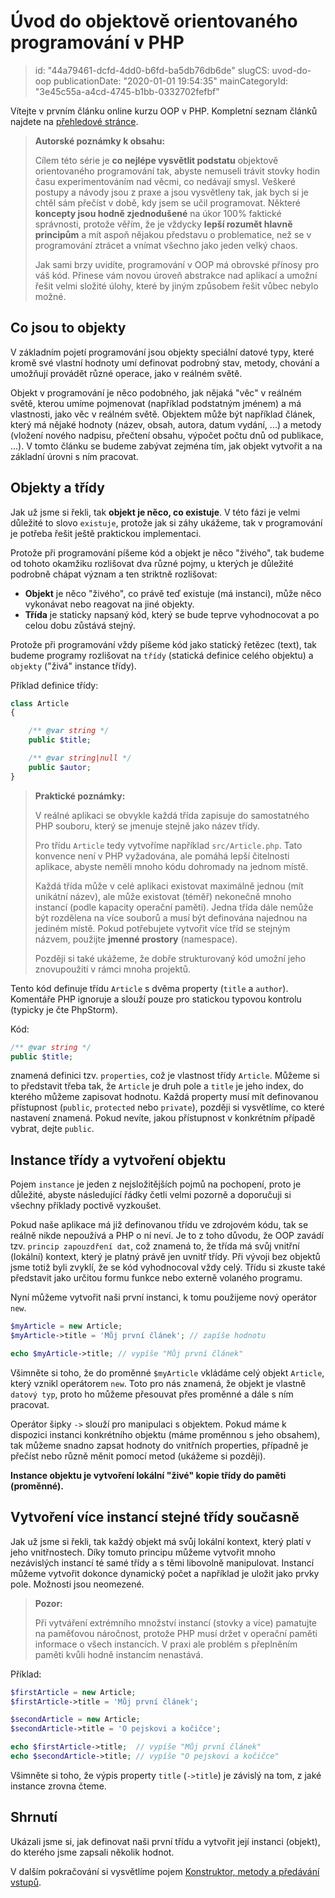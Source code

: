 Úvod do objektově orientovaného programování v PHP
================================

> id: "44a79461-dcfd-4dd0-b6fd-ba5db76db6de"
> slugCS: uvod-do-oop
> publicationDate: "2020-01-01 19:54:35"
> mainCategoryId: "3e45c55a-a4cd-4745-b1bb-0332702fefbf"

Vítejte v prvním článku online kurzu OOP v PHP. Kompletní seznam článků najdete na <a href="/oop">přehledové stránce</a>.

> **Autorské poznámky k obsahu:**
>
> Cílem této série je **co nejlépe vysvětlit podstatu** objektově orientovaného programování tak, abyste nemuseli trávit stovky hodin času experimentováním nad věcmi, co nedávají smysl. Veškeré postupy a návody jsou z praxe a jsou vysvětleny tak, jak bych si je chtěl sám přečíst v době, kdy jsem se učil programovat. Některé **koncepty jsou hodně zjednodušené** na úkor 100% faktické správnosti, protože věřím, že je vždycky **lepší rozumět hlavně principům** a mít aspoň nějakou představu o problematice, než se v programování ztrácet a vnímat všechno jako jeden velký chaos.
>
> Jak sami brzy uvidíte, programování v OOP má obrovské přínosy pro váš kód. Přinese vám novou úroveň abstrakce nad aplikací a umožní řešit velmi složité úlohy, které by jiným způsobem řešit vůbec nebylo možné.

Co jsou to objekty
------------------

V základním pojetí programování jsou objekty speciální datové typy, které kromě své vlastní hodnoty umí definovat podrobný stav, metody, chování a umožňují provádět různé operace, jako v reálném světě.

Objekt v programování je něco podobného, jak nějaká "věc" v reálném světě, kterou umíme pojmenovat (například podstatným jménem) a má vlastnosti, jako věc v reálném světě. Objektem může být například článek, který má nějaké hodnoty (název, obsah, autora, datum vydání, ...) a metody (vložení nového nadpisu, přečtení obsahu, výpočet počtu dnů od publikace, ...). V tomto článku se budeme zabývat zejména tím, jak objekt vytvořit a na základní úrovni s ním pracovat.

Objekty a třídy
---------------

Jak už jsme si řekli, tak **objekt je něco, co existuje**. V této fázi je velmi důležité to slovo `existuje`, protože jak si záhy ukážeme, tak v programování je potřeba řešit ještě praktickou implementaci.

Protože při programování píšeme kód a objekt je něco "živého", tak budeme od tohoto okamžiku rozlišovat dva různé pojmy, u kterých je důležité podrobně chápat význam a ten striktně rozlišovat:

- **Objekt** je něco "živého", co právě teď existuje (má instanci), může něco vykonávat nebo reagovat na jiné objekty.
- **Třída** je staticky napsaný kód, který se bude teprve vyhodnocovat a po celou dobu zůstává stejný.

Protože při programování vždy píšeme kód jako statický řetězec (text), tak budeme programy rozlišovat na `třídy` (statická definice celého objektu) a `objekty` ("živá" instance třídy).

Příklad definice třídy:

```php
class Article
{

    /** @var string */
    public $title;

    /** @var string|null */
    public $autor;
}
```

> **Praktické poznámky:**
>
> V reálné aplikaci se obvykle každá třída zapisuje do samostatného PHP souboru, který se jmenuje stejně jako název třídy.
>
> Pro třídu `Article` tedy vytvoříme například `src/Article.php`. Tato konvence není v PHP vyžadována, ale pomáhá lepší čitelnosti aplikace, abyste neměli mnoho kódu dohromady na jednom místě.
>
> Každá třída může v celé aplikaci existovat maximálně jednou (mít unikátní název), ale může existovat (téměř) nekonečně mnoho instancí (podle kapacity operační paměti). Jedna třída dále nemůže být rozdělena na více souborů a musí být definována najednou na jediném místě. Pokud potřebujete vytvořit více tříd se stejným názvem, použijte **jmenné prostory** (namespace).
>
> Později si také ukážeme, že dobře strukturovaný kód umožní jeho znovupoužití v rámci mnoha projektů.

Tento kód definuje třídu `Article` s dvěma property (`title` a `author`). Komentáře PHP ignoruje a slouží pouze pro statickou typovou kontrolu (typicky je čte PhpStorm).

Kód:

```php
/** @var string */
public $title;
```

znamená definici tzv. `properties`, což je vlastnost třídy `Article`. Můžeme si to představit třeba tak, že `Article` je druh pole a `title` je jeho index, do kterého můžeme zapisovat hodnotu. Každá property musí mít definovanou přístupnost (`public`, `protected` nebo `private`), později si vysvětlíme, co které nastavení znamená. Pokud nevíte, jakou přístupnost v konkrétním případě vybrat, dejte `public`.

Instance třídy a vytvoření objektu
----------------------------------

Pojem `instance` je jeden z nejsložitějších pojmů na pochopení, proto je důležité, abyste následující řádky četli velmi pozorně a doporučuji si všechny příklady poctivě vyzkoušet.

Pokud naše aplikace má již definovanou třídu ve zdrojovém kódu, tak se reálně nikde nepoužívá a PHP o ní neví. Je to z toho důvodu, že OOP zavádí tzv. `princip zapouzdření dat`, což znamená to, že třída má svůj vnitřní (lokální) kontext, který je platný právě jen uvnitř třídy. Při vývoji bez objektů jsme totiž byli zvyklí, že se kód vyhodnocoval vždy celý. Třídu si zkuste také představit jako určitou formu funkce nebo externě volaného programu.

Nyní můžeme vytvořit naši první instanci, k tomu použijeme nový operátor `new`.

```php
$myArticle = new Article;
$myArticle->title = 'Můj první článek'; // zapíše hodnotu

echo $myArticle->title; // vypíše "Můj první článek"
```

Všimněte si toho, že do proměnné `$myArticle` vkládáme celý objekt `Article`, který vznikl operátorem `new`. Toto pro nás znamená, že objekt je vlastně `datový typ`, proto ho můžeme přesouvat přes proměnné a dále s ním pracovat.

Operátor šipky `->` slouží pro manipulaci s objektem. Pokud máme k dispozici instanci konkrétního objektu (máme proměnnou s jeho obsahem), tak můžeme snadno zapsat hodnoty do vnitřních properties, případně je přečíst nebo různě měnit pomocí metod (ukážeme si později).

**Instance objektu je vytvoření lokální "živé" kopie třídy do paměti (proměnné).**

Vytvoření více instancí stejné třídy současně
---------------------------------------------

Jak už jsme si řekli, tak každý objekt má svůj lokální kontext, který platí v jeho vnitřnostech. Díky tomuto principu můžeme vytvořit mnoho nezávislých instancí té samé třídy a s těmi libovolně manipulovat. Instancí můžeme vytvořit dokonce dynamický počet a například je uložit jako prvky pole. Možnosti jsou neomezené.

> **Pozor:**
>
> Při vytváření extrémního množství instancí (stovky a více) pamatujte na paměťovou náročnost, protože PHP musí držet v operační paměti informace o všech instancích. V praxi ale problém s přeplněním paměti kvůli hodně instancím nenastává.

Příklad:

```php
$firstArticle = new Article;
$firstArticle->title = 'Můj první článek';

$secondArticle = new Article;
$secondArticle->title = 'O pejskovi a kočičce';

echo $firstArticle->title;  // vypíše "Můj první článek"
echo $secondArticle->title; // vypíše "O pejskovi a kočičce"
```

Všimněte si toho, že výpis property `title` (`->title`) je závislý na tom, z jaké instance zrovna čteme.

Shrnutí
-------

Ukázali jsme si, jak definovat naši první třídu a vytvořit její instanci (objekt), do kterého jsme zapsali několik hodnot.

V dalším pokračování si vysvětlíme pojem <a href="/metody-a-predavani-vstupu">Konstruktor, metody a předávání vstupů</a>.
